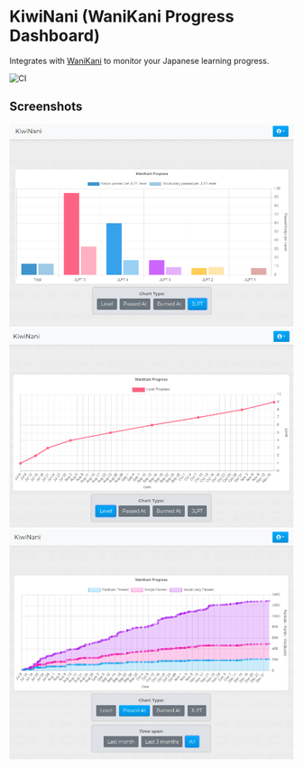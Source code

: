 # KiwiNani (WaniKani Progress Dashboard)

Integrates with [WaniKani](https://www.wanikani.com) to monitor your Japanese learning progress.
 
 
![CI](https://github.com/dwilches/KiwiNani/workflows/CI/badge.svg)

## Screenshots

<div align="center">
	<img src="readme-assets/jlpt.png">
	<img src="readme-assets/level.png">
	<img src="readme-assets/progress.png">
</div>

